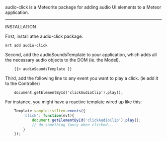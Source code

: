 audio-click is a Meteorite package for adding audio UI elements to a Meteor application.  

------------------------
 INSTALLATION

First, install athe audio-click package.

````
mrt add audio-click
````

Second, add the audioSoundsTemplate to your application, which adds all the necessary audio objects to the DOM (ie. the Model).  

````
    {{> audioSoundsTemplate }}
````

Third, add the following line to any event you want to play a click.  (ie add it to the Controller)
````
    document.getElementById('clickAudioClip').play();  
````


For instance, you might have a reactive template wired up like this:

````js
    Template.sampleListItem.events({  
        'click': function(evt){  
            document.getElementById('clickAudioClip').play();  
            // do something fancy when clicked...
        }  
    });  
````
